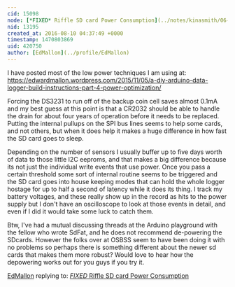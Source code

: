 ```yaml
---
cid: 15098
node: [*FIXED* Riffle SD card Power Consumption](../notes/kinasmith/06-14-2016/fixed-riffle-sd-card-power-consumption)
nid: 13195
created_at: 2016-08-10 04:37:49 +0000
timestamp: 1470803869
uid: 420750
author: [EdMallon](../profile/EdMallon)
---
```


I have posted most of the low power techniques I am using at:
https://edwardmallon.wordpress.com/2015/11/05/a-diy-arduino-data-logger-build-instructions-part-4-power-optimization/

Forcing the DS3231 to run off of the backup coin cell saves almost 0.1mA and my best guess at this point is that a CR2032 should be able to handle the drain for about four years of operation before it needs to be replaced.  Putting the internal pullups on the SPI bus lines seems to help some cards, and not others, but when it does help it makes a huge difference in how fast the SD card goes to sleep.

Depending on the number of sensors I usually buffer up to five days worth of data to those little I2C eeproms, and that makes a big difference because its not just the individual write events that use power. Once you pass a certain threshold some sort of internal routine seems to be triggered and the SD card goes into house keeping modes that can hold the whole logger hostage for up to half a second of latency while it does its thing. I track my battery voltages, and these really show up in the record as hits to the power supply but I don't have an oscilloscope to look at those events in detail, and even if I did it would take some luck to catch them. 

Btw, I've had a mutual discussing threads at the Arduino playground with the fellow who wrote SdFat, and he does not recommend de-powering the SDcards. However the folks over at OSBSS seem to have been doing it with no problems so perhaps there is something different about the newer sd cards that makes them more robust?  Would love to hear how the depowering works out for you guys if you try it.

[EdMallon](../profile/EdMallon) replying to: [*FIXED* Riffle SD card Power Consumption](../notes/kinasmith/06-14-2016/fixed-riffle-sd-card-power-consumption)

